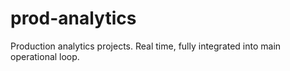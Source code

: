 # prod-analytics
Production analytics projects. Real time, fully integrated into main operational loop. 
